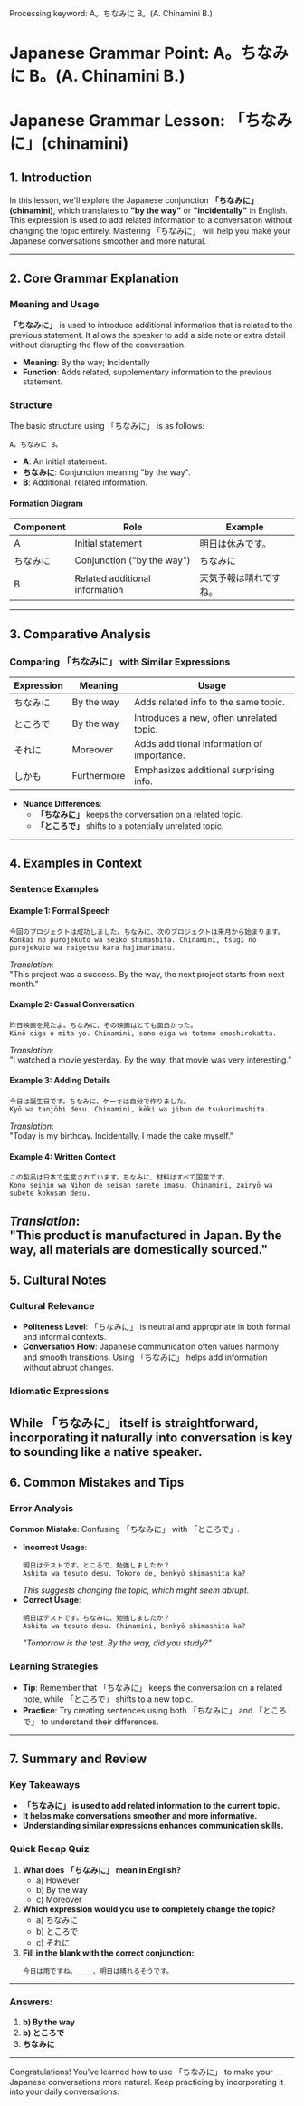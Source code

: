 Processing keyword: A。ちなみに B。(A. Chinamini B.)
# Japanese Grammar Point: A。ちなみに B。(A. Chinamini B.)
# Japanese Grammar Lesson: 「ちなみに」(chinamini)
## 1. Introduction
In this lesson, we'll explore the Japanese conjunction **「ちなみに」(chinamini)**, which translates to **"by the way"** or **"incidentally"** in English. This expression is used to add related information to a conversation without changing the topic entirely. Mastering 「ちなみに」 will help you make your Japanese conversations smoother and more natural.

---
## 2. Core Grammar Explanation
### Meaning and Usage
**「ちなみに」** is used to introduce additional information that is related to the previous statement. It allows the speaker to add a side note or extra detail without disrupting the flow of the conversation.
- **Meaning**: By the way; Incidentally
- **Function**: Adds related, supplementary information to the previous statement.
### Structure
The basic structure using 「ちなみに」 is as follows:
```plaintext
A。ちなみに B。
```
- **A**: An initial statement.
- **ちなみに**: Conjunction meaning "by the way".
- **B**: Additional, related information.
#### Formation Diagram
| **Component** | **Role**                        | **Example**                 |
|---------------|---------------------------------|-----------------------------|
| A             | Initial statement               | 明日は休みです。             |
| ちなみに      | Conjunction ("by the way")       | ちなみに                     |
| B             | Related additional information | 天気予報は晴れですね。       |
---
## 3. Comparative Analysis
### Comparing 「ちなみに」 with Similar Expressions
| Expression   | Meaning          | Usage                                     |
|--------------|------------------|-------------------------------------------|
| ちなみに     | By the way        | Adds related info to the same topic.      |
| ところで     | By the way        | Introduces a new, often unrelated topic.  |
| それに       | Moreover          | Adds additional information of importance.|
| しかも       | Furthermore       | Emphasizes additional surprising info.    |
- **Nuance Differences**:
  - **「ちなみに」** keeps the conversation on a related topic.
  - **「ところで」** shifts to a potentially unrelated topic.
---
## 4. Examples in Context
### Sentence Examples
#### Example 1: Formal Speech
```plaintext
今回のプロジェクトは成功しました。ちなみに、次のプロジェクトは来月から始まります。
Konkai no purojekuto wa seikō shimashita. Chinamini, tsugi no purojekuto wa raigetsu kara hajimarimasu.
```
*Translation*:  
"This project was a success. By the way, the next project starts from next month."
#### Example 2: Casual Conversation
```plaintext
昨日映画を見たよ。ちなみに、その映画はとても面白かった。
Kinō eiga o mita yo. Chinamini, sono eiga wa totemo omoshirokatta.
```
*Translation*:  
"I watched a movie yesterday. By the way, that movie was very interesting."
#### Example 3: Adding Details
```plaintext
今日は誕生日です。ちなみに、ケーキは自分で作りました。
Kyō wa tanjōbi desu. Chinamini, kēki wa jibun de tsukurimashita.
```
*Translation*:  
"Today is my birthday. Incidentally, I made the cake myself."
#### Example 4: Written Context
```plaintext
この製品は日本で生産されています。ちなみに、材料はすべて国産です。
Kono seihin wa Nihon de seisan sarete imasu. Chinamini, zairyō wa subete kokusan desu.
```
*Translation*:  
"This product is manufactured in Japan. By the way, all materials are domestically sourced."
---
## 5. Cultural Notes
### Cultural Relevance
- **Politeness Level**: 「ちなみに」 is neutral and appropriate in both formal and informal contexts.
- **Conversation Flow**: Japanese communication often values harmony and smooth transitions. Using 「ちなみに」 helps add information without abrupt changes.
### Idiomatic Expressions
While 「ちなみに」 itself is straightforward, incorporating it naturally into conversation is key to sounding like a native speaker.
---
## 6. Common Mistakes and Tips
### Error Analysis
**Common Mistake**: Confusing 「ちなみに」 with 「ところで」.
- **Incorrect Usage**:
  ```plaintext
  明日はテストです。ところで、勉強しましたか？
  Ashita wa tesuto desu. Tokoro de, benkyō shimashita ka?
  ```
  *This suggests changing the topic, which might seem abrupt.*
- **Correct Usage**:
  ```plaintext
  明日はテストです。ちなみに、勉強しましたか？
  Ashita wa tesuto desu. Chinamini, benkyō shimashita ka?
  ```
  *"Tomorrow is the test. By the way, did you study?"*
### Learning Strategies
- **Tip**: Remember that 「ちなみに」 keeps the conversation on a related note, while 「ところで」 shifts to a new topic.
- **Practice**: Try creating sentences using both 「ちなみに」 and 「ところで」 to understand their differences.
---
## 7. Summary and Review
### Key Takeaways
- **「ちなみに」 is used to add related information to the current topic.**
- **It helps make conversations smoother and more informative.**
- **Understanding similar expressions enhances communication skills.**
### Quick Recap Quiz
1. **What does 「ちなみに」 mean in English?**
   - a) However
   - b) By the way
   - c) Moreover
2. **Which expression would you use to completely change the topic?**
   - a) ちなみに
   - b) ところで
   - c) それに
3. **Fill in the blank with the correct conjunction:**
   ```plaintext
   今日は雨ですね。____、明日は晴れるそうです。
   ```
---
### Answers:
1. **b) By the way**
2. **b) ところで**
3. **ちなみに**
---
Congratulations! You've learned how to use 「ちなみに」 to make your Japanese conversations more natural. Keep practicing by incorporating it into your daily conversations.

